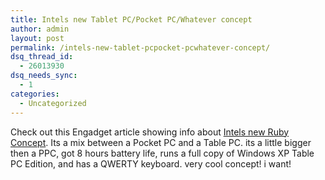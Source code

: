 ```yaml
---
title: Intels new Tablet PC/Pocket PC/Whatever concept
author: admin
layout: post
permalink: /intels-new-tablet-pcpocket-pcwhatever-concept/
dsq_thread_id:
  - 26013930
dsq_needs_sync:
  - 1
categories:
  - Uncategorized
---
```

Check out this Engadget article showing info about [Intels new Ruby Concept][1]. Its a mix between a Pocket PC and a Table PC. its a little bigger then a PPC, got 8 hours battery life, runs a full copy of Windows XP Table PC Edition, and has a QWERTY keyboard. very cool concept! i want!

 [1]: http://www.engadget.com/entry/1234000583064397/